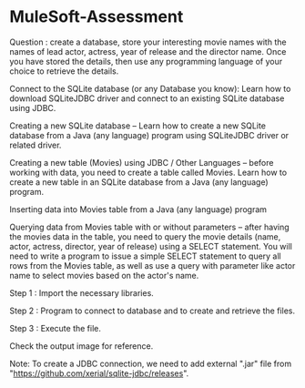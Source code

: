# MuleSoft-Assessment

Question : create a database, store your interesting movie names with the names of lead actor, actress, year of release and the director name. Once you have stored the details, then use any programming language of your choice to retrieve the details.

Connect to the SQLite database (or any Database you know): Learn how to download SQLiteJDBC driver and connect to an existing SQLite database using JDBC.

Creating a new SQLite database – Learn how to create a new SQLite database from a Java (any language) program using SQLiteJDBC driver or related driver.

Creating a new table (Movies) using JDBC / Other Languages – before working with data, you need to create a table called Movies. Learn how to create a new table in an SQLite database from a Java (any language) program.

Inserting data into Movies table from a Java (any language) program

Querying data from Movies table with or without parameters – after having the movies data in the table, you need to query the movie details (name, actor, actress, director, year of release) using a SELECT statement. You will need to write a program to issue a simple SELECT statement to query all rows from the Movies table, as well as use a query with parameter like actor name to select movies based on the actor's name.

Step 1 : Import the necessary libraries.

Step 2 : Program to connect to database and to create and retrieve the files.

Step 3 : Execute the file.

Check the output image for reference.

Note: To create a JDBC connection, we need to add external ".jar" file from "https://github.com/xerial/sqlite-jdbc/releases".
